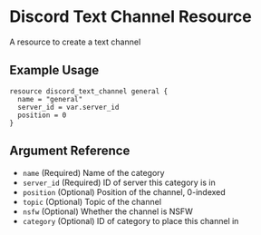 # Discord Text Channel Resource

A resource to create a text channel

## Example Usage

```hcl-terraform
resource discord_text_channel general {
  name = "general"
  server_id = var.server_id
  position = 0
}
```

## Argument Reference

* `name` (Required) Name of the category
* `server_id` (Required) ID of server this category is in
* `position` (Optional) Position of the channel, 0-indexed
* `topic` (Optional) Topic of the channel
* `nsfw` (Optional) Whether the channel is NSFW
* `category` (Optional) ID of category to place this channel in